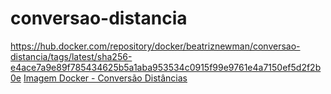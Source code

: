 # conversao-distancia
https://hub.docker.com/repository/docker/beatriznewman/conversao-distancia/tags/latest/sha256-e4ace7a9e89f785434625b5a1aba953534c0915f99e9761e4a7150ef5d2f2b0e
[Imagem Docker - Conversão Distâncias](https://hub.docker.com/r/beatriznewman/conversao-distancia)

